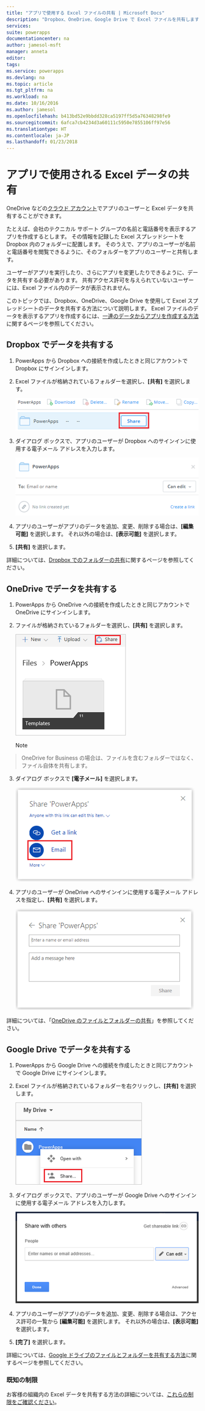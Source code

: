 ```yaml
---
title: "アプリで使用する Excel ファイルの共有 | Microsoft Docs"
description: "Dropbox、OneDrive、Google Drive で Excel ファイルを共有します。 ユーザーは、ファイルやフォルダーを編集したり閲覧したりすることができます。"
services: 
suite: powerapps
documentationcenter: na
author: jamesol-msft
manager: anneta
editor: 
tags: 
ms.service: powerapps
ms.devlang: na
ms.topic: article
ms.tgt_pltfrm: na
ms.workload: na
ms.date: 10/16/2016
ms.author: jamesol
ms.openlocfilehash: b413bd52e9bbdd328ca5197ff5d5a76348298fe9
ms.sourcegitcommit: 6afca7cb4234d3a60111c5950e7855106ff97e56
ms.translationtype: HT
ms.contentlocale: ja-JP
ms.lasthandoff: 01/23/2018
---
```

# <a name="share-excel-data-used-by-your-app"></a>アプリで使用される Excel データの共有
OneDrive などの[クラウド アカウント](connections/cloud-storage-blob-connections.md)でアプリのユーザーと Excel データを共有することができます。

たとえば、会社のテクニカル サポート グループの名前と電話番号を表示するアプリを作成するとします。 その情報を記録した Excel スプレッドシートを Dropbox 内のフォルダーに配置します。 そのうえで、アプリのユーザーが名前と電話番号を閲覧できるように、そのフォルダーをアプリのユーザーと共有します。

ユーザーがアプリを実行したり、さらにアプリを変更したりできるように、データを共有する必要があります。 共有アクセス許可を与えられていないユーザーには、Excel ファイル内のデータが表示されません。

このトピックでは、Dropbox、OneDrive、Google Drive を使用して Excel スプレッドシートのデータを共有する方法について説明します。 Excel ファイルのデータを表示するアプリを作成するには、[一連のデータからアプリを作成する方法](get-started-create-from-data.md)に関するページを参照してください。

## <a name="share-data-in-dropbox"></a>Dropbox でデータを共有する
1. PowerApps から Dropbox への接続を作成したときと同じアカウントで Dropbox にサインインします。
2. Excel ファイルが格納されているフォルダーを選択し、**[共有]** を選択します。  
   
    ![[共有] コマンド](./media/share-app-data/dropbox-share.png)
3. ダイアログ ボックスで、アプリのユーザーが Dropbox へのサインインに使用する電子メール アドレスを入力します。  
   
    ![Dropbox で共有](./media/share-app-data/dropbox-perms.png)
4. アプリのユーザーがアプリのデータを追加、変更、削除する場合は、**[編集可能]** を選択します。 それ以外の場合は、**[表示可能]** を選択します。
5. **[共有]** を選択します。

詳細については、[Dropbox でのフォルダーの共有](https://www.dropbox.com/en/help/19)に関するページを参照してください。

## <a name="share-data-in-onedrive"></a>OneDrive でデータを共有する
1. PowerApps から OneDrive への接続を作成したときと同じアカウントで OneDrive にサインインします。
2. ファイルが格納されているフォルダーを選択し、**[共有]** を選択します。  
   
    ![[共有] コマンド](./media/share-app-data/onedrive-share.png)
   
    > [!NOTE]
> OneDrive for Business の場合は、ファイルを含むフォルダーではなく、ファイル自体を共有します。
3. ダイアログ ボックスで **[電子メール]** を選択します。
   
    ![メールで共有する](./media/share-app-data/onedrive-email.png)
4. アプリのユーザーが OneDrive へのサインインに使用する電子メール アドレスを指定し、**[共有]** を選択します。  
   
    ![ユーザーの指定](./media/share-app-data/onedrive-perms.png)

詳細については、「[OneDrive のファイルとフォルダーの共有](https://support.office.com/article/Share-OneDrive-files-and-folders-and-change-permissions-9fcc2f7d-de0c-4cec-93b0-a82024800c07)」を参照してください。

## <a name="share-data-in-google-drive"></a>Google Drive でデータを共有する
1. PowerApps から Google Drive への接続を作成したときと同じアカウントで Google Drive にサインインします。
2. Excel ファイルが格納されているフォルダーを右クリックし、**[共有]** を選択します。  
   
    ![[共有] コマンド](./media/share-app-data/googledrive-share.png)
3. ダイアログ ボックスで、アプリのユーザーが Google Drive へのサインインに使用する電子メール アドレスを入力します。  
   
    ![ユーザーの指定](./media/share-app-data/googledrive-perms.png)
4. アプリのユーザーがアプリのデータを追加、変更、削除する場合は、アクセス許可の一覧から **[編集可能]** を選択します。 それ以外の場合は、**[表示可能]** を選択します。
5. **[完了]** を選択します。

詳細については、[Google ドライブのファイルとフォルダーを共有する方法](https://support.google.com/drive/answer/2494822)に関するページを参照してください。

### <a name="known-limitations"></a>既知の制限
お客様の組織内の Excel データを共有する方法の詳細については、[これらの制限をご確認ください](connections/cloud-storage-blob-connections.md#sharing-excel-tables)。

